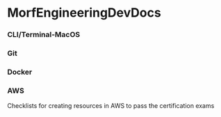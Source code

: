 # MorfEngineeringDevDocs

### CLI/Terminal-MacOS

### Git

### Docker

### AWS
Checklists for creating resources in AWS to pass the certification exams 
